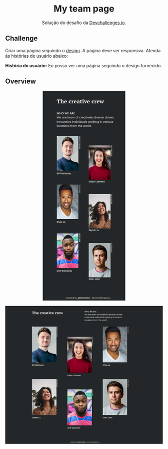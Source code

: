 <h1 align="center">My team page</h1>

<div align="center">
   Solução do desafio da <a href="http://devchallenges.io" target="_blank">Devchallenges.io</a>.
</div>

## Challenge

Criar uma página seguindo o [design](https://www.figma.com/file/F8d1qJsorEdY47N74HLxQ4/team-page-challenge?node-id=0%3A1&mode=dev). A página deve ser responsiva. Atenda às histórias de usuário abaixo:

**História do usuário:** Eu posso ver uma página seguindo o design fornecido.

## Overview

<p align="center">
    <img src="solution/screen-desktop.png">
</p>

<p align="center">
    <img src="solution/screen-mobile.png">
</p>
